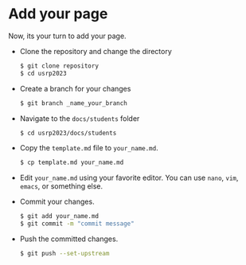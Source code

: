 # Add your page

Now, its your turn to add your page.

* Clone the repository and change the directory

    ```sh
    $ git clone repository
    $ cd usrp2023
    ```

* Create a branch for your changes

    ```sh
    $ git branch _name_your_branch
    ```

* Navigate to the `docs/students` folder

    ```sh
    $ cd usrp2023/docs/students
    ```

* Copy the `template.md` file to `your_name.md`.

    ```sh
    $ cp template.md your_name.md
    ```

* Edit `your_name.md` using your favorite editor. You can use `nano`, `vim`, `emacs`, or something else.

* Commit your changes.

    ```sh
    $ git add your_name.md
    $ git commit -m "commit message"
    ```

* Push the committed changes.

    ```sh
    $ git push --set-upstream
    ```
